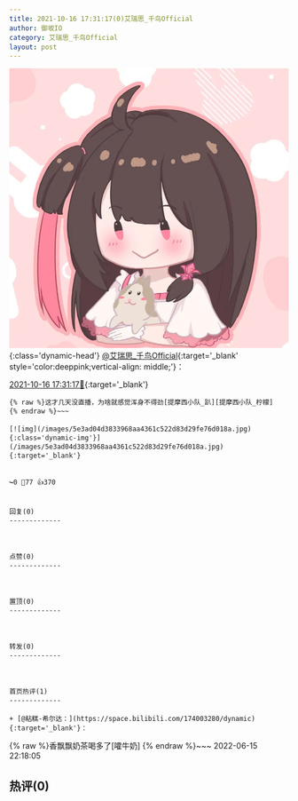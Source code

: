 ```yaml
---
title: 2021-10-16 17:31:17(0)艾瑞思_千鸟Official
author: 御坂IO
category: 艾瑞思_千鸟Official
layout: post
---
```


![img](/images/7e08840c56f251de28bdf766b647bd5fe9a5d50a.jpg){:class='dynamic-head'}
[@艾瑞思_千鸟Official](https://space.bilibili.com/1090010845/dynamic){:target='_blank' style='color:deeppink;vertical-align: middle;'}：

[2021-10-16 17:31:17🔗](https://t.bilibili.com/582132467079172922){:target='_blank'}

~~~
{% raw %}这才几天没直播，为啥就感觉浑身不得劲[提摩西小队_趴][提摩西小队_柠檬]
{% endraw %}~~~

[![img](/images/5e3ad04d3833968aa4361c522d83d29fe76d018a.jpg){:class='dynamic-img'}](/images/5e3ad04d3833968aa4361c522d83d29fe76d018a.jpg){:target='_blank'}


↪️0 💬77 👍370


回复(0)
-------------



点赞(0)
-------------



置顶(0)
-------------



转发(0)
-------------



首页热评(1)
-------------

+ [@粘糕-希尔达：](https://space.bilibili.com/174003280/dynamic){:target='_blank'}：
~~~
{% raw %}香飘飘奶茶喝多了[嚯牛奶]
{% endraw %}~~~
2022-06-15 22:18:05


热评(0)
-------------




